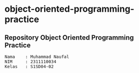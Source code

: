 # object-oriented-programming-practice

## Repository Object Oriented Programming Practice

<pre>
Nama    : Muhammad Naufal
NIM     : 2311110034
Kelas   : S1SD04-02
</pre>
